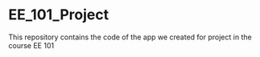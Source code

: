 # EE_101_Project
This repository contains the code of the app we created for project in the course EE 101
